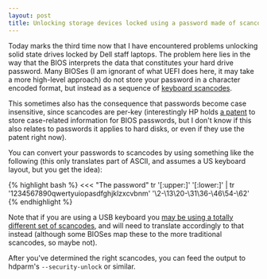 ```yaml
---
layout: post
title: Unlocking storage devices locked using a password made of scancodes
---
```


Today marks the third time now that I have encountered problems unlocking solid
state drives locked by Dell staff laptops. The problem here lies in the way
that the BIOS interprets the data that constitutes your hard drive password.
Many BIOSes (I am ignorant of what UEFI does here, it may take a more
high-level approach) do not store your password in a character encoded format,
but instead as a sequence of [keyboard scancodes][scancodes].

This sometimes also has the consequence that passwords become case insensitive,
since scancodes are per-key (interestingly HP holds [a patent][patent] to store
case-related information for BIOS passwords, but I don't know if this also
relates to passwords it applies to hard disks, or even if they use the patent
right now).

You can convert your passwords to scancodes by using something like the
following (this only translates part of ASCII, and assumes a US keyboard
layout, but you get the idea):

{% highlight bash %}
<<< "The password" tr '[:upper:]' '[:lower:]' |
    tr '1234567890qwertyuiopasdfghjklzxcvbnm' '\2-\13\20-\31\36-\46\54-\62'
{% endhighlight %}

Note that if you are using a USB keyboard you [may be using a totally different
set of scancodes][usb], and will need to translate accordingly to that instead
(although some BIOSes map these to the more traditional scancodes, so maybe
not).

After you've determined the right scancodes, you can feed the output to
hdparm's `--security-unlock` or similar.

[patent]: http://www.google.com/patents/US7619544
[usb]: http://www.win.tue.nl/~aeb/linux/kbd/scancodes-14.html
[scancodes]: https://web.archive.org/web/20180526012114/http://www.barcodeman.com/altek/mule/scandoc.php

